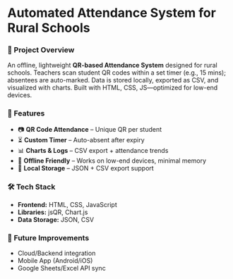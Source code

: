 # Automated Attendance System for Rural Schools

### 📌 Project Overview
An offline, lightweight **QR-based Attendance System** designed for rural schools. Teachers scan student QR codes within a set timer (e.g., 15 mins); absentees are auto-marked. Data is stored locally, exported as CSV, and visualized with charts. Built with HTML, CSS, JS—optimized for low-end devices.

### 🚀 Features
- 📷 **QR Code Attendance** – Unique QR per student  
- ⏳ **Custom Timer** – Auto-absent after expiry  
- 📊 **Charts & Logs** – CSV export + attendance trends  
- 📱 **Offline Friendly** – Works on low-end devices, minimal memory  
- 💾 **Local Storage** – JSON + CSV export support  

### 🛠️ Tech Stack
- **Frontend:** HTML, CSS, JavaScript  
- **Libraries:** jsQR, Chart.js  
- **Data Storage:** JSON, CSV
  
### 📝 Future Improvements
- Cloud/Backend integration  
- Mobile App (Android/iOS)  
- Google Sheets/Excel API sync  
